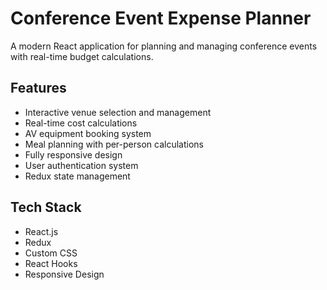 # Conference Event Expense Planner

A modern React application for planning and managing conference events with real-time budget calculations.

## Features

-  Interactive venue selection and management
-  Real-time cost calculations
-  AV equipment booking system
-  Meal planning with per-person calculations
-  Fully responsive design
-  User authentication system
-  Redux state management

## Tech Stack

- React.js
- Redux
- Custom CSS
- React Hooks
- Responsive Design







